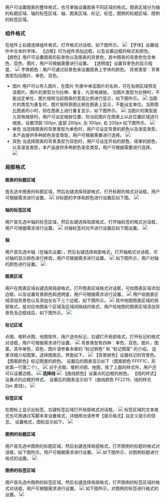 用户可设置图表的整体格式，也可单独设置图表不同区域的格式。图表区域分为轴的标题区域、轴的标签区域、轴、图表区域、标记，标签，图例的标题区域、图例的标签区域。
### 组件格式
在组件上右键选择组件格式，打开格式对话框，如下图所示。
![](http://imgcache.tcecqpoc.fsphere.cn/image/mc.qcloudimg.com/static/img/87e4bd2e357c59270021bf0303b0ff31/image.png)
【字体】设置组件中文本的字体。
【边框】可为组件添加边框，以及设置边框的格式和颜色。
【颜色】用户可设置图表的前景色以及图表的背景色，其中图表的背景色包含单色、双色、图片，用户可根据需要进行设置。
【透明度】设置背景色的显示程度。
![](http://imgcache.tcecqpoc.fsphere.cn/image/mc.qcloudimg.com/static/img/549de17922a8109bd4b03e71b89f3446/image.png)
字体颜色：用户可通过前景色来设置图表上字体的颜色。
背景类型：背景类型包括图片、单色、双色。
* 图片
用户可以导入图片，在图片 列表中单击图片的名称，可在右侧区域预览该图片。图片的类型分为拉伸、重复、九宫格缩放。
当图片类型为拉伸时，不能设定单位，图片按照当前图表的宽高比例进行显示，如下图所示。
![](http://imgcache.tcecqpoc.fsphere.cn/image/mc.qcloudimg.com/static/img/913a5c013c375dc27bc4a21b52a60630/image.png)
当图片的类型为重复时，图片按照原图比例在图表上显示，不能设定单位。当原图比图表的小时，则在图表上进行重复显示，如下图所示。
![](http://imgcache.tcecqpoc.fsphere.cn/image/mc.qcloudimg.com/static/img/ed5bc0cc7f9d2fb41f816a0a77f3c24d/image.png)
当图片的类型是九宫格缩放时，用户可设定缩放位置，则当前图片在图表上以此位置区域进行缩放，设置顶部 100px, 底部 200px, 左 100px, 右 200px 如下图所示。
![](http://imgcache.tcecqpoc.fsphere.cn/image/mc.qcloudimg.com/static/img/c8b360f17cc5656bdc540a1714272faa/image.png)
* 单色
当选择图表的背景类型为单色时，用户可设定背景的颜色以及渐变类型，本产品提供多种颜色渐变类型，用户可根据需要进行选择。
![](http://imgcache.tcecqpoc.fsphere.cn/image/mc.qcloudimg.com/static/img/4bca072f8ee9edd2da4139c89a461316/image.png)
* 双色
当选择图表的背景类型为双色时，用户可设定开始的颜色、结束的颜色，以及渐变类型，本产品提供多种颜色渐变类型，用户可根据需要进行选择。
![](http://imgcache.tcecqpoc.fsphere.cn/image/mc.qcloudimg.com/static/img/78d3e4982e6bd6c1346f5534dd1d9cc0/image.png)

### 局部格式
#### 图表的标题区域
首先选中图表的标题区域，然后右键选择局部格式，打开标题的格式对话框，用户可根据需求进行设置。
![](http://imgcache.tcecqpoc.fsphere.cn/image/mc.qcloudimg.com/static/img/322b5bd5785fd5f81108a6ba7f2ad63c/image.png)
对标题的字体和颜色进行设置后如下图。
![](http://imgcache.tcecqpoc.fsphere.cn/image/mc.qcloudimg.com/static/img/53f885e6fe2388cd6b66484b7534fd58/image.png)
#### 轴的标签区域
用户首先选中轴的标签区域，然后右键选择局部格式，打开轴标签的格式对话框，用户可根据需求进行设置。
![](http://imgcache.tcecqpoc.fsphere.cn/image/mc.qcloudimg.com/static/img/561ee82ec4e8973a54239efaa7eb39dc/image.png)
对轴标签的对齐进行设置后如下图设置。
![](http://imgcache.tcecqpoc.fsphere.cn/image/mc.qcloudimg.com/static/img/73f5901b00e05b4cbf839025f89c5eb6/image.png)
#### 轴
用户首先选中轴（在轴先设置），然后右键选择局部格式，打开轴格式对话框，可对轴的显示颜色进行修改，用户可根据需求进行设置。
![](http://imgcache.tcecqpoc.fsphere.cn/image/mc.qcloudimg.com/static/img/979610d02fae096781d9f7d03ee2e371/image.png)
如下图所示，用户对轴的颜色进行设置。
![](http://imgcache.tcecqpoc.fsphere.cn/image/mc.qcloudimg.com/static/img/c52cef609512e2ea04eb4d47aa4a537e/image.png)
#### 图表区域
用户在图表区域右键选择局部格式，打开图表区域格式对话框，可给图表区域添加边框，以及设置背景颜色和透明度，用户可根据需求进行设置。
![](http://imgcache.tcecqpoc.fsphere.cn/image/mc.qcloudimg.com/static/img/2c9af4f259ec5413c31282df0f23c437/image.png)
用户给图表区域添加背景色以及添加左右下三个边框，如下图所示。
![](http://imgcache.tcecqpoc.fsphere.cn/image/mc.qcloudimg.com/static/img/4a28c04e866893fdf4075585eb0ab6ef/image.png)
其中地图图表区域的局部格式，是对应地图各个区域及区域间隔线的格式，用户给地图的图表区域添加背景色及边框线后，如下图所示。
![](http://imgcache.tcecqpoc.fsphere.cn/image/mc.qcloudimg.com/static/img/c8f20e3c12cbc44d8090591508466091/image.png)
#### 标记区域
点图、堆积点图、地图除外，用户选中标记，右键打开局部格式，打开标记的格式对话框，用户可根据需求进行设置。
![](http://imgcache.tcecqpoc.fsphere.cn/image/mc.qcloudimg.com/static/img/3494264b71118c2fb668f1c88f1a692f/image.png)
背景类型有四种：单色，双色，图片，图案。其中单色，双色，图片请参看本章的 “标记颜色” 和 “标记图案” 的介绍。
这里详细介绍图案，选择图案后，界面如下。
![](http://imgcache.tcecqpoc.fsphere.cn/image/mc.qcloudimg.com/static/img/0400a818a586d19106bbd8ba3810ebc2/image.png)
【背景颜色】设置标记的背景色。
【图案颜色】标记图案的颜色。
设置后的图表显示如下（图案颜色 FFFF1C，形状第一行第二个）。
![](http://imgcache.tcecqpoc.fsphere.cn/image/mc.qcloudimg.com/static/img/e728bba21e7de691e70c2006636787c8/image.png)
对于点图、堆积点图、地图，除了上面的样式外，用户还可以设置边框。
![](http://imgcache.tcecqpoc.fsphere.cn/image/mc.qcloudimg.com/static/img/8237cd307b67c75d0df5767ba8a19120/image.png)
**选择线**
![](http://imgcache.tcecqpoc.fsphere.cn/image/mc.qcloudimg.com/static/img/8bd6b330985f350480b8435abb2e4a51/image.png)
【曲线颜色】设置点的边框的颜色。
【线的样式】设置点的边框的样式。
设置后的图表显示如下（曲线颜色 FF2219，线的样式 2px 直线）。
![](http://imgcache.tcecqpoc.fsphere.cn/image/mc.qcloudimg.com/static/img/f168d8c131d8a220b69eec7d4f1a8611/image.png)
#### 标签区域
在图标上显示出标签，右键标签区域打开局部格式对话框。
![](http://imgcache.tcecqpoc.fsphere.cn/image/mc.qcloudimg.com/static/img/1bdbf9b4eb11e49976d3ca7d2ff39b71/image.png)
标签区域的文本格式也可用通过写脚本来设置格式，详细用法请参考【提示格式】自定义提示的信息。
设置格式，图标显示如下。
![](http://imgcache.tcecqpoc.fsphere.cn/image/mc.qcloudimg.com/static/img/50a0860f90d6cf0e06c12d15200471ed/image.png)
#### 图例的标题区域
用户首先选中图例的标题区域，然后右键选择局部格式，打开图例的标题的格式对话框，如下图所示。用户可根据需求进行设置。
![](http://imgcache.tcecqpoc.fsphere.cn/image/mc.qcloudimg.com/static/img/04ece027769700555742053587dcbbe9/image.png)
如下图所示，对图例标题进行格式的设置。
![](http://imgcache.tcecqpoc.fsphere.cn/image/mc.qcloudimg.com/static/img/2d987b071a5ae22842f8217092492265/image.png)
#### 图例的标签区域
用户首先选中图例的标签区域，然后右键选择局部格式，打开图例的标签区域的格式对话框，用户可根据需求进行设置。
![](http://imgcache.tcecqpoc.fsphere.cn/image/mc.qcloudimg.com/static/img/65415e2205f9b57675a7c5b01e98666e/image.png)
如下图所示，对图例的标签进行格式的设置。
![](http://imgcache.tcecqpoc.fsphere.cn/image/mc.qcloudimg.com/static/img/a8a913ff50fba1cfe7a4ab5ad2b49db3/image.png)










